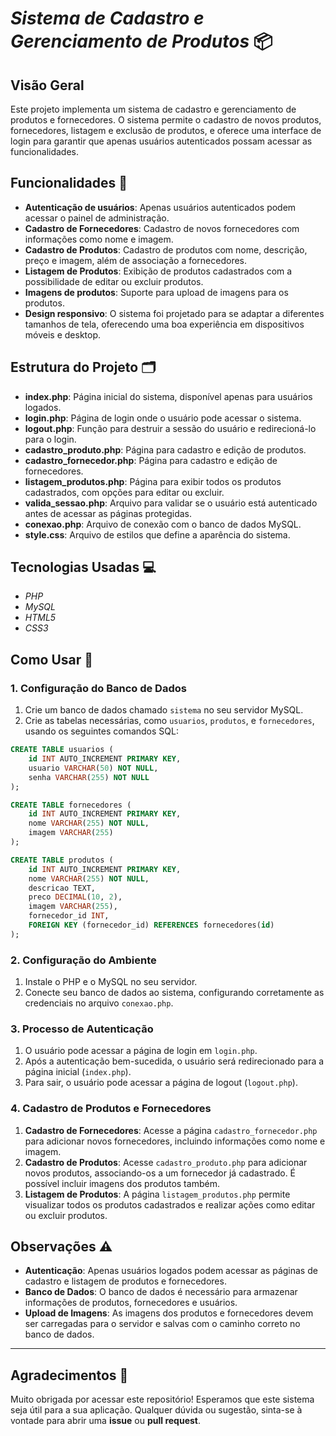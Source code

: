 # _Sistema de Cadastro e Gerenciamento de Produtos_ 📦

## Visão Geral
Este projeto implementa um sistema de cadastro e gerenciamento de produtos e fornecedores. O sistema permite o cadastro de novos produtos, fornecedores, listagem e exclusão de produtos, e oferece uma interface de login para garantir que apenas usuários autenticados possam acessar as funcionalidades.

## Funcionalidades 🚀
- **Autenticação de usuários**: Apenas usuários autenticados podem acessar o painel de administração.
- **Cadastro de Fornecedores**: Cadastro de novos fornecedores com informações como nome e imagem.
- **Cadastro de Produtos**: Cadastro de produtos com nome, descrição, preço e imagem, além de associação a fornecedores.
- **Listagem de Produtos**: Exibição de produtos cadastrados com a possibilidade de editar ou excluir produtos.
- **Imagens de produtos**: Suporte para upload de imagens para os produtos.
- **Design responsivo**: O sistema foi projetado para se adaptar a diferentes tamanhos de tela, oferecendo uma boa experiência em dispositivos móveis e desktop.

## Estrutura do Projeto 🗂️
- **index.php**: Página inicial do sistema, disponível apenas para usuários logados.
- **login.php**: Página de login onde o usuário pode acessar o sistema.
- **logout.php**: Função para destruir a sessão do usuário e redirecioná-lo para o login.
- **cadastro_produto.php**: Página para cadastro e edição de produtos.
- **cadastro_fornecedor.php**: Página para cadastro e edição de fornecedores.
- **listagem_produtos.php**: Página para exibir todos os produtos cadastrados, com opções para editar ou excluir.
- **valida_sessao.php**: Arquivo para validar se o usuário está autenticado antes de acessar as páginas protegidas.
- **conexao.php**: Arquivo de conexão com o banco de dados MySQL.
- **style.css**: Arquivo de estilos que define a aparência do sistema.

## Tecnologias Usadas 💻
- _PHP_
- _MySQL_
- _HTML5_
- _CSS3_

## Como Usar 🚀

### 1. Configuração do Banco de Dados
1. Crie um banco de dados chamado `sistema` no seu servidor MySQL.
2. Crie as tabelas necessárias, como `usuarios`, `produtos`, e `fornecedores`, usando os seguintes comandos SQL:

```sql
CREATE TABLE usuarios (
    id INT AUTO_INCREMENT PRIMARY KEY,
    usuario VARCHAR(50) NOT NULL,
    senha VARCHAR(255) NOT NULL
);

CREATE TABLE fornecedores (
    id INT AUTO_INCREMENT PRIMARY KEY,
    nome VARCHAR(255) NOT NULL,
    imagem VARCHAR(255)
);

CREATE TABLE produtos (
    id INT AUTO_INCREMENT PRIMARY KEY,
    nome VARCHAR(255) NOT NULL,
    descricao TEXT,
    preco DECIMAL(10, 2),
    imagem VARCHAR(255),
    fornecedor_id INT,
    FOREIGN KEY (fornecedor_id) REFERENCES fornecedores(id)
);
```

### 2. Configuração do Ambiente
1. Instale o PHP e o MySQL no seu servidor.
2. Conecte seu banco de dados ao sistema, configurando corretamente as credenciais no arquivo `conexao.php`.

### 3. Processo de Autenticação
1. O usuário pode acessar a página de login em `login.php`.
2. Após a autenticação bem-sucedida, o usuário será redirecionado para a página inicial (`index.php`).
3. Para sair, o usuário pode acessar a página de logout (`logout.php`).

### 4. Cadastro de Produtos e Fornecedores
1. **Cadastro de Fornecedores**: Acesse a página `cadastro_fornecedor.php` para adicionar novos fornecedores, incluindo informações como nome e imagem.
2. **Cadastro de Produtos**: Acesse `cadastro_produto.php` para adicionar novos produtos, associando-os a um fornecedor já cadastrado. É possível incluir imagens dos produtos também.
3. **Listagem de Produtos**: A página `listagem_produtos.php` permite visualizar todos os produtos cadastrados e realizar ações como editar ou excluir produtos.

## Observações ⚠️
- **Autenticação**: Apenas usuários logados podem acessar as páginas de cadastro e listagem de produtos e fornecedores.
- **Banco de Dados**: O banco de dados é necessário para armazenar informações de produtos, fornecedores e usuários.
- **Upload de Imagens**: As imagens dos produtos e fornecedores devem ser carregadas para o servidor e salvas com o caminho correto no banco de dados.
---
## Agradecimentos 🙏

Muito obrigada por acessar este repositório! Esperamos que este sistema seja útil para a sua aplicação. Qualquer dúvida ou sugestão, sinta-se à vontade para abrir uma **issue** ou **pull request**.
